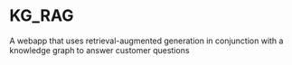 # KG_RAG
A webapp that uses retrieval-augmented generation in conjunction with a knowledge graph to answer customer questions
